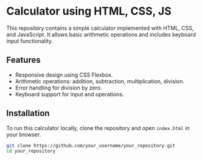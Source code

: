 # Calculator using HTML, CSS, JS

This repository contains a simple calculator implemented with HTML, CSS, and JavaScript. It allows basic arithmetic operations and includes keyboard input functionality.

## Features

- Responsive design using CSS Flexbox.
- Arithmetic operations: addition, subtraction, multiplication, division.
- Error handling for division by zero.
- Keyboard support for input and operations.

  
## Installation

To run this calculator locally, clone the repository and open `index.html` in your browser.

```bash
git clone https://github.com/your_username/your_repository.git
cd your_repository
